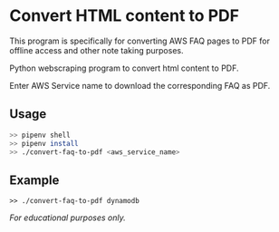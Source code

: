 # Convert HTML content to PDF 

This program is specifically for converting AWS FAQ pages to PDF for offline access and other note taking purposes. 

Python webscraping program to convert html content to PDF.

Enter AWS Service name to download the corresponding FAQ as PDF. 

## Usage

```bash
>> pipenv shell
>> pipenv install
>> ./convert-faq-to-pdf <aws_service_name>
```

## Example

```
>> ./convert-faq-to-pdf dynamodb
```


*For educational purposes only.*